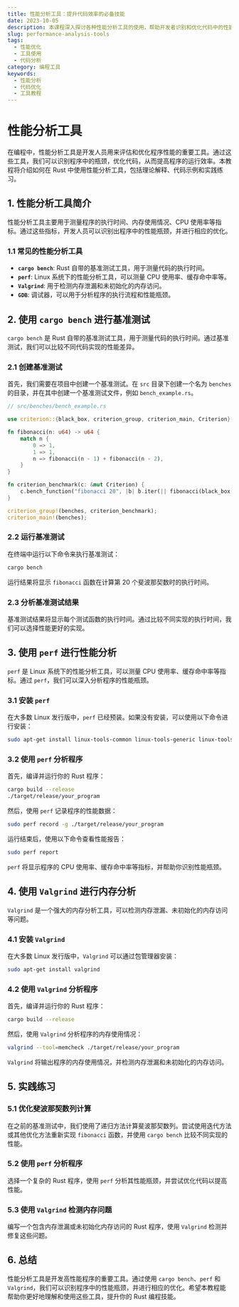 ```yaml
---
title: 性能分析工具：提升代码效率的必备技能
date: 2023-10-05
description: 本课程深入探讨各种性能分析工具的使用，帮助开发者识别和优化代码中的性能瓶颈，提升应用的整体效率。
slug: performance-analysis-tools
tags:
  - 性能优化
  - 工具使用
  - 代码分析
category: 编程工具
keywords:
  - 性能分析
  - 代码优化
  - 工具教程
---
```


# 性能分析工具

在编程中，性能分析工具是开发人员用来评估和优化程序性能的重要工具。通过这些工具，我们可以识别程序中的瓶颈，优化代码，从而提高程序的运行效率。本教程将介绍如何在 Rust 中使用性能分析工具，包括理论解释、代码示例和实践练习。

## 1. 性能分析工具简介

性能分析工具主要用于测量程序的执行时间、内存使用情况、CPU 使用率等指标。通过这些指标，开发人员可以识别出程序中的性能瓶颈，并进行相应的优化。

### 1.1 常见的性能分析工具

- **`cargo bench`**: Rust 自带的基准测试工具，用于测量代码的执行时间。
- **`perf`**: Linux 系统下的性能分析工具，可以测量 CPU 使用率、缓存命中率等。
- **`Valgrind`**: 用于检测内存泄漏和未初始化的内存访问。
- **`GDB`**: 调试器，可以用于分析程序的执行流程和性能瓶颈。

## 2. 使用 `cargo bench` 进行基准测试

`cargo bench` 是 Rust 自带的基准测试工具，用于测量代码的执行时间。通过基准测试，我们可以比较不同代码实现的性能差异。

### 2.1 创建基准测试

首先，我们需要在项目中创建一个基准测试。在 `src` 目录下创建一个名为 `benches` 的目录，并在其中创建一个基准测试文件，例如 `bench_example.rs`。

```rust
// src/benches/bench_example.rs

use criterion::{black_box, criterion_group, criterion_main, Criterion};

fn fibonacci(n: u64) -> u64 {
    match n {
        0 => 1,
        1 => 1,
        n => fibonacci(n - 1) + fibonacci(n - 2),
    }
}

fn criterion_benchmark(c: &mut Criterion) {
    c.bench_function("fibonacci 20", |b| b.iter(|| fibonacci(black_box(20))));
}

criterion_group!(benches, criterion_benchmark);
criterion_main!(benches);
```

### 2.2 运行基准测试

在终端中运行以下命令来执行基准测试：

```bash
cargo bench
```

运行结果将显示 `fibonacci` 函数在计算第 20 个斐波那契数时的执行时间。

### 2.3 分析基准测试结果

基准测试结果将显示每个测试函数的执行时间。通过比较不同实现的执行时间，我们可以选择性能更好的实现。

## 3. 使用 `perf` 进行性能分析

`perf` 是 Linux 系统下的性能分析工具，可以测量 CPU 使用率、缓存命中率等指标。通过 `perf`，我们可以深入分析程序的性能瓶颈。

### 3.1 安装 `perf`

在大多数 Linux 发行版中，`perf` 已经预装。如果没有安装，可以使用以下命令进行安装：

```bash
sudo apt-get install linux-tools-common linux-tools-generic linux-tools-`uname -r`
```

### 3.2 使用 `perf` 分析程序

首先，编译并运行你的 Rust 程序：

```bash
cargo build --release
./target/release/your_program
```

然后，使用 `perf` 记录程序的性能数据：

```bash
sudo perf record -g ./target/release/your_program
```

运行结束后，使用以下命令查看性能报告：

```bash
sudo perf report
```

`perf` 将显示程序的 CPU 使用率、缓存命中率等指标，并帮助你识别性能瓶颈。

## 4. 使用 `Valgrind` 进行内存分析

`Valgrind` 是一个强大的内存分析工具，可以检测内存泄漏、未初始化的内存访问等问题。

### 4.1 安装 `Valgrind`

在大多数 Linux 发行版中，`Valgrind` 可以通过包管理器安装：

```bash
sudo apt-get install valgrind
```

### 4.2 使用 `Valgrind` 分析程序

首先，编译并运行你的 Rust 程序：

```bash
cargo build --release
```

然后，使用 `Valgrind` 分析程序的内存使用情况：

```bash
valgrind --tool=memcheck ./target/release/your_program
```

`Valgrind` 将输出程序的内存使用情况，并检测内存泄漏和未初始化的内存访问。

## 5. 实践练习

### 5.1 优化斐波那契数列计算

在之前的基准测试中，我们使用了递归方法计算斐波那契数列。尝试使用迭代方法或其他优化方法重新实现 `fibonacci` 函数，并使用 `cargo bench` 比较不同实现的性能。

### 5.2 使用 `perf` 分析程序

选择一个复杂的 Rust 程序，使用 `perf` 分析其性能瓶颈，并尝试优化代码以提高性能。

### 5.3 使用 `Valgrind` 检测内存问题

编写一个包含内存泄漏或未初始化内存访问的 Rust 程序，使用 `Valgrind` 检测并修复这些问题。

## 6. 总结

性能分析工具是开发高性能程序的重要工具。通过使用 `cargo bench`、`perf` 和 `Valgrind`，我们可以识别程序中的性能瓶颈，并进行相应的优化。希望本教程能帮助你更好地理解和使用这些工具，提升你的 Rust 编程技能。